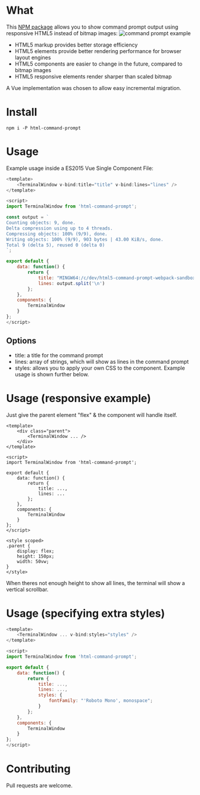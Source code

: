 # What
This [NPM package](https://www.npmjs.com/package/html-command-prompt) allows you to show command prompt output using responsive HTML5 instead of bitmap images:
![command prompt example](https://media.githubusercontent.com/media/vitawebsitedesign/html5-command-prompt-webpack/master/img/terminal.jpg "command prompt example")

* HTML5 markup provides better storage efficiency
* HTML5 elements provide better rendering performance for browser layout engines
* HTML5 components are easier to change in the future, compared to bitmap images
* HTML5 responsive elements render sharper than scaled bitmap

A Vue implementation was chosen to allow easy incremental migration.

# Install
```console
npm i -P html-command-prompt
```

# Usage
Example usage inside a ES2015 Vue Single Component File:
```javascript
<template>
    <TerminalWindow v-bind:title="title" v-bind:lines="lines" />
</template>

<script>
import TerminalWindow from 'html-command-prompt';

const output = `
Counting objects: 9, done.
Delta compression using up to 4 threads.
Compressing objects: 100% (9/9), done.
Writing objects: 100% (9/9), 903 bytes | 43.00 KiB/s, done.
Total 9 (delta 5), reused 0 (delta 0)
`;

export default {
    data: function() {
        return {
            title: "MINGW64:/c/dev/html5-command-prompt-webpack-sandbox",
            lines: output.split('\n')
        };
    },
    components: {
        TerminalWindow
    }
};
</script>
```

## Options
* title: a title for the command prompt
* lines: array of strings, which will show as lines in the command prompt
* styles: allows you to apply your own CSS to the component. Example usage is shown further below.

# Usage (responsive example)
Just give the parent element "flex" & the component will handle itself.

```
<template>
    <div class="parent">
        <TerminalWindow ... />
    </div>
</template>

<script>
import TerminalWindow from 'html-command-prompt';

export default {
    data: function() {
        return {
            title: ...,
            lines: ...
        };
    },
    components: {
        TerminalWindow
    }
};
</script>

<style scoped>
.parent {
    display: flex;
    height: 150px;
    width: 50vw;
}
</style>
```

When theres not enough height to show all lines, the terminal will show a vertical scrollbar.

# Usage (specifying extra styles)
```javascript
<template>
    <TerminalWindow ... v-bind:styles="styles" />
</template>

<script>
import TerminalWindow from 'html-command-prompt';

export default {
    data: function() {
        return {
            title: ...,
            lines: ...,
            styles: {
                fontFamily: "'Roboto Mono', monospace";
            }
        };
    },
    components: {
        TerminalWindow
    }
};
</script>
```

# Contributing
Pull requests are welcome.
